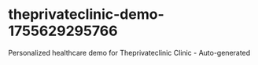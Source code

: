 # theprivateclinic-demo-1755629295766
Personalized healthcare demo for Theprivateclinic Clinic - Auto-generated
